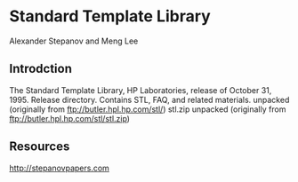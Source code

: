 # Standard Template Library
Alexander Stepanov and Meng Lee

## Introdction 

The Standard Template Library, HP Laboratories, release of October 31, 1995. Release directory. 
Contains STL, FAQ, and related materials. unpacked (originally from ftp://butler.hpl.hp.com/stl/)
stl.zip unpacked (originally from ftp://butler.hpl.hp.com/stl/stl.zip)


## Resources


http://stepanovpapers.com
